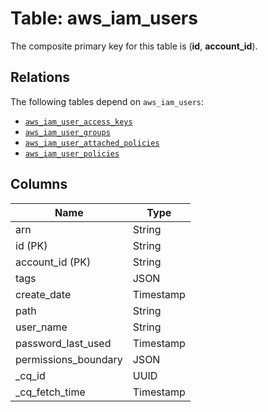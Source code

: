 # Table: aws_iam_users


The composite primary key for this table is (**id**, **account_id**).

## Relations
The following tables depend on `aws_iam_users`:
  - [`aws_iam_user_access_keys`](aws_iam_user_access_keys.md)
  - [`aws_iam_user_groups`](aws_iam_user_groups.md)
  - [`aws_iam_user_attached_policies`](aws_iam_user_attached_policies.md)
  - [`aws_iam_user_policies`](aws_iam_user_policies.md)

## Columns
| Name          | Type          |
| ------------- | ------------- |
|arn|String|
|id (PK)|String|
|account_id (PK)|String|
|tags|JSON|
|create_date|Timestamp|
|path|String|
|user_name|String|
|password_last_used|Timestamp|
|permissions_boundary|JSON|
|_cq_id|UUID|
|_cq_fetch_time|Timestamp|